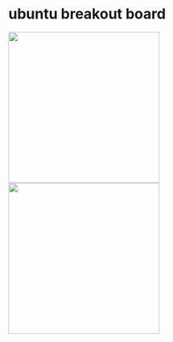# ubuntu breakout board

<img src="https://raw.githubusercontent.com/newdigate/teensy-eurorack/master/hardware/ubuntu/images/teensy36-ubuntu-breakout-top.png" width="300px"/>

<img src="https://raw.githubusercontent.com/newdigate/teensy-eurorack/master/hardware/ubuntu/images/teensy36-ubuntu-breakout-bottom.png" width="300px"/>

